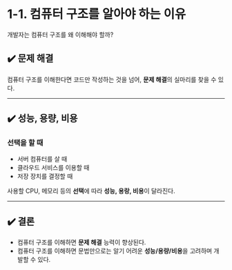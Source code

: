 # 1-1. 컴퓨터 구조를 알아야 하는 이유

개발자는 컴퓨터 구조를 왜 이해해야 할까?

## ✔️ 문제 해결

컴퓨터 구조를 이해한다면 코드만 작성하는 것을 넘어, **문제 해결**의 실마리를 찾을 수 있다.

<hr>

## ✔️ 성능, 용량, 비용

### 선택을 할 때

- 서버 컴퓨터를 살 때
- 클라우드 서비스를 이용할 때
- 저장 장치를 결정할 때

사용할 CPU, 메모리 등의 **선택**에 따라 **성능, 용랑, 비용**이 달라진다.

<hr>

## ✔️ 결론

- 컴퓨터 구조를 이해하면 **문제 해결** 능력이 향상된다.
- 컴퓨터 구조를 이해하면 문법만으로는 알기 어려운 **성능/용량/비용**을 고려하며 개발할 수 있다.